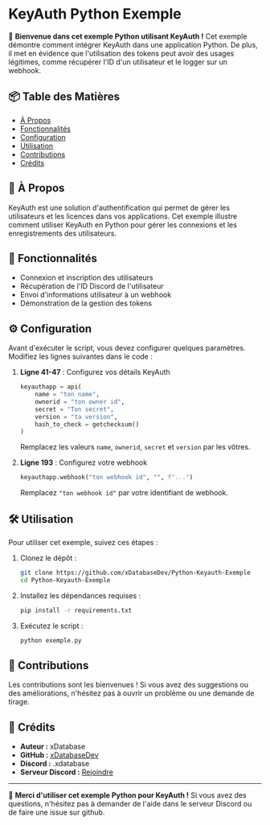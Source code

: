# KeyAuth Python Exemple

🚀 **Bienvenue dans cet exemple Python utilisant KeyAuth !** Cet exemple démontre comment intégrer KeyAuth dans une application Python. De plus, il met en évidence que l'utilisation des tokens peut avoir des usages légitimes, comme récupérer l'ID d'un utilisateur et le logger sur un webhook.

## 📦 Table des Matières

- [À Propos](#à-propos)
- [Fonctionnalités](#fonctionnalités)
- [Configuration](#configuration)
- [Utilisation](#utilisation)
- [Contributions](#contributions)
- [Crédits](#crédits)

## 📖 À Propos

KeyAuth est une solution d'authentification qui permet de gérer les utilisateurs et les licences dans vos applications. Cet exemple illustre comment utiliser KeyAuth en Python pour gérer les connexions et les enregistrements des utilisateurs.

## 🌟 Fonctionnalités

- Connexion et inscription des utilisateurs
- Récupération de l'ID Discord de l'utilisateur
- Envoi d'informations utilisateur à un webhook
- Démonstration de la gestion des tokens

## ⚙️ Configuration

Avant d'exécuter le script, vous devez configurer quelques paramètres. Modifiez les lignes suivantes dans le code :

1. **Ligne 41-47** : Configurez vos détails KeyAuth
   ```python
   keyauthapp = api(
       name = "ton name", 
       ownerid = "ton owner id", 
       secret = "Ton secret", 
       version = "ta version", 
       hash_to_check = getchecksum()
   )
   ```
   Remplacez les valeurs `name`, `ownerid`, `secret` et `version` par les vôtres.

2. **Ligne 193** : Configurez votre webhook
   ```python
   keyauthapp.webhook("ton webhook id", "", f"...")
   ```
   Remplacez `"ton webhook id"` par votre identifiant de webhook.

## 🛠️ Utilisation

Pour utiliser cet exemple, suivez ces étapes :

1. Clonez le dépôt :
   ```bash
   git clone https://github.com/xDatabaseDev/Python-Keyauth-Exemple
   cd Python-Keyauth-Exemple
   ```

2. Installez les dépendances requises :
   ```bash
   pip install -r requirements.txt
   ```

3. Exécutez le script :
   ```bash
   python exemple.py
   ```

## 🤝 Contributions

Les contributions sont les bienvenues ! Si vous avez des suggestions ou des améliorations, n'hésitez pas à ouvrir un problème ou une demande de tirage.

## 💖 Crédits

- **Auteur :** xDatabase
- **GitHub :** [xDatabaseDev](https://github.com/xDatabaseDev)
- **Discord :** .xdatabase
- **Serveur Discord :** [Rejoindre](https://dsc.gg/lomerta)

---

🎉 **Merci d'utiliser cet exemple Python pour KeyAuth !** Si vous avez des questions, n'hésitez pas à demander de l'aide dans le serveur Discord ou de faire une issue sur github.
```
